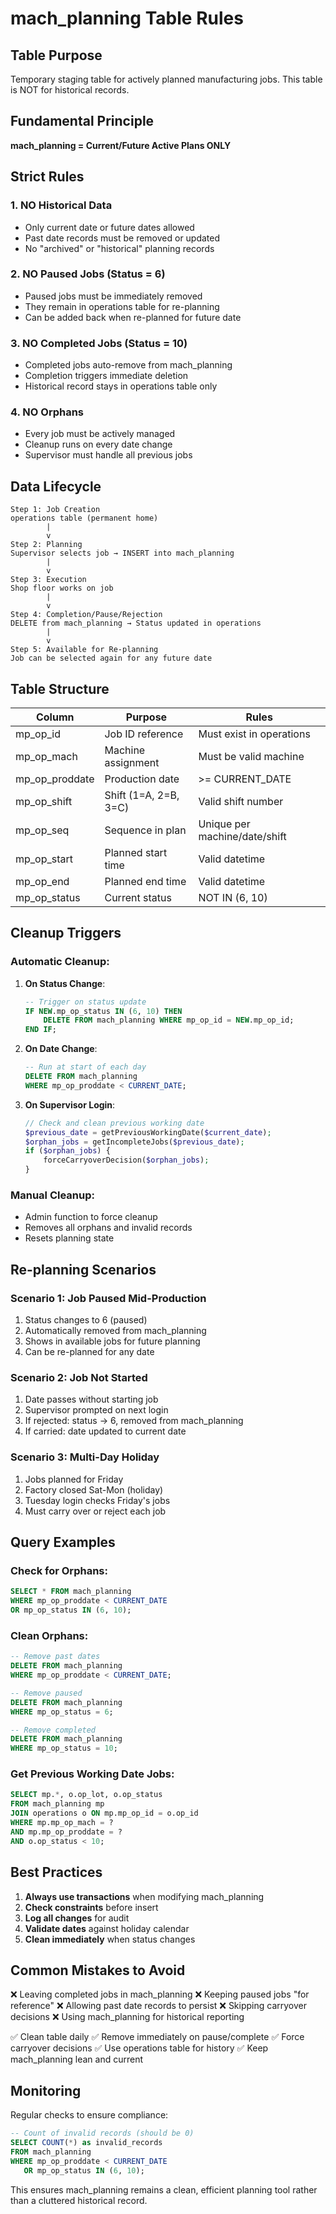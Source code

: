 # mach_planning Table Rules

## Table Purpose
Temporary staging table for actively planned manufacturing jobs. This table is NOT for historical records.

## Fundamental Principle
**mach_planning = Current/Future Active Plans ONLY**

## Strict Rules

### 1. NO Historical Data
- Only current date or future dates allowed
- Past date records must be removed or updated
- No "archived" or "historical" planning records

### 2. NO Paused Jobs (Status = 6)
- Paused jobs must be immediately removed
- They remain in operations table for re-planning
- Can be added back when re-planned for future date

### 3. NO Completed Jobs (Status = 10)
- Completed jobs auto-remove from mach_planning
- Completion triggers immediate deletion
- Historical record stays in operations table only

### 4. NO Orphans
- Every job must be actively managed
- Cleanup runs on every date change
- Supervisor must handle all previous jobs

## Data Lifecycle

```
Step 1: Job Creation
operations table (permanent home)
        |
        v
Step 2: Planning
Supervisor selects job → INSERT into mach_planning
        |
        v
Step 3: Execution
Shop floor works on job
        |
        v
Step 4: Completion/Pause/Rejection
DELETE from mach_planning → Status updated in operations
        |
        v
Step 5: Available for Re-planning
Job can be selected again for any future date
```

## Table Structure

| Column | Purpose | Rules |
|--------|---------|-------|
| mp_op_id | Job ID reference | Must exist in operations |
| mp_op_mach | Machine assignment | Must be valid machine |
| mp_op_proddate | Production date | >= CURRENT_DATE |
| mp_op_shift | Shift (1=A, 2=B, 3=C) | Valid shift number |
| mp_op_seq | Sequence in plan | Unique per machine/date/shift |
| mp_op_start | Planned start time | Valid datetime |
| mp_op_end | Planned end time | Valid datetime |
| mp_op_status | Current status | NOT IN (6, 10) |

## Cleanup Triggers

### Automatic Cleanup:
1. **On Status Change**:
   ```sql
   -- Trigger on status update
   IF NEW.mp_op_status IN (6, 10) THEN
       DELETE FROM mach_planning WHERE mp_op_id = NEW.mp_op_id;
   END IF;
   ```

2. **On Date Change**:
   ```sql
   -- Run at start of each day
   DELETE FROM mach_planning 
   WHERE mp_op_proddate < CURRENT_DATE;
   ```

3. **On Supervisor Login**:
   ```php
   // Check and clean previous working date
   $previous_date = getPreviousWorkingDate($current_date);
   $orphan_jobs = getIncompleteJobs($previous_date);
   if ($orphan_jobs) {
       forceCarryoverDecision($orphan_jobs);
   }
   ```

### Manual Cleanup:
- Admin function to force cleanup
- Removes all orphans and invalid records
- Resets planning state

## Re-planning Scenarios

### Scenario 1: Job Paused Mid-Production
1. Status changes to 6 (paused)
2. Automatically removed from mach_planning
3. Shows in available jobs for future planning
4. Can be re-planned for any date

### Scenario 2: Job Not Started
1. Date passes without starting job
2. Supervisor prompted on next login
3. If rejected: status → 6, removed from mach_planning
4. If carried: date updated to current date

### Scenario 3: Multi-Day Holiday
1. Jobs planned for Friday
2. Factory closed Sat-Mon (holiday)
3. Tuesday login checks Friday's jobs
4. Must carry over or reject each job

## Query Examples

### Check for Orphans:
```sql
SELECT * FROM mach_planning 
WHERE mp_op_proddate < CURRENT_DATE
OR mp_op_status IN (6, 10);
```

### Clean Orphans:
```sql
-- Remove past dates
DELETE FROM mach_planning 
WHERE mp_op_proddate < CURRENT_DATE;

-- Remove paused
DELETE FROM mach_planning 
WHERE mp_op_status = 6;

-- Remove completed
DELETE FROM mach_planning 
WHERE mp_op_status = 10;
```

### Get Previous Working Date Jobs:
```sql
SELECT mp.*, o.op_lot, o.op_status 
FROM mach_planning mp
JOIN operations o ON mp.mp_op_id = o.op_id
WHERE mp.mp_op_mach = ?
AND mp.mp_op_proddate = ?
AND o.op_status < 10;
```

## Best Practices

1. **Always use transactions** when modifying mach_planning
2. **Check constraints** before insert
3. **Log all changes** for audit
4. **Validate dates** against holiday calendar
5. **Clean immediately** when status changes

## Common Mistakes to Avoid

❌ Leaving completed jobs in mach_planning
❌ Keeping paused jobs "for reference"
❌ Allowing past date records to persist
❌ Skipping carryover decisions
❌ Using mach_planning for historical reporting

✅ Clean table daily
✅ Remove immediately on pause/complete
✅ Force carryover decisions
✅ Use operations table for history
✅ Keep mach_planning lean and current

## Monitoring

Regular checks to ensure compliance:
```sql
-- Count of invalid records (should be 0)
SELECT COUNT(*) as invalid_records
FROM mach_planning
WHERE mp_op_proddate < CURRENT_DATE
   OR mp_op_status IN (6, 10);
```

This ensures mach_planning remains a clean, efficient planning tool rather than a cluttered historical record.